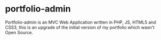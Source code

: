 # portfolio-admin
Portfolio-admin is an MVC Web Application written in PHP, JS, HTML5 and CSS3, this is an upgrade of the initial version of my portfolio which wasn't Open Source. 
